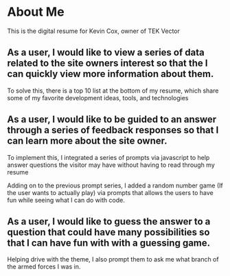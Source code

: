 # About Me
This is the digital resume for Kevin Cox, owner of TEK Vector

## As a user, I would like to view a series of data related to the site owners interest so that the I can quickly view more information about them.

To solve this, there is a top 10 list at the bottom of my resume, which share some of my favorite development ideas, tools, and technologies

## As a user, I would like to be guided to an answer through a series of feedback responses so that I can learn more about the site owner.

To implement this, I integrated a series of prompts via javascript to help answer questions the visitor may have without having to read through my resume

Adding on to the previous prompt series, I added a random number game (If the user wants to actually play) via prompts that allows the users to have fun while seeing what I can do with code.

## As a user, I would like to guess the answer to a question that could have many possibilities so that I can have fun with with a guessing game.

Helping drive with the theme, I also prompt them to ask me what branch of the armed forces I was in.  
